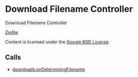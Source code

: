 
Download Filename Controller
=======

Download Filename Controller

[Zipfile](http://developer.chrome.com/extensions/examples/api/downloads/download_filename_controller.zip)

Content is licensed under the [Google BSD License](http://code.google.com/google_bsd_license.html).

Calls
-----

* [downloads.onDeterminingFilename](http://developer.chrome.com/extensions/downloads.html#event-onDeterminingFilename)